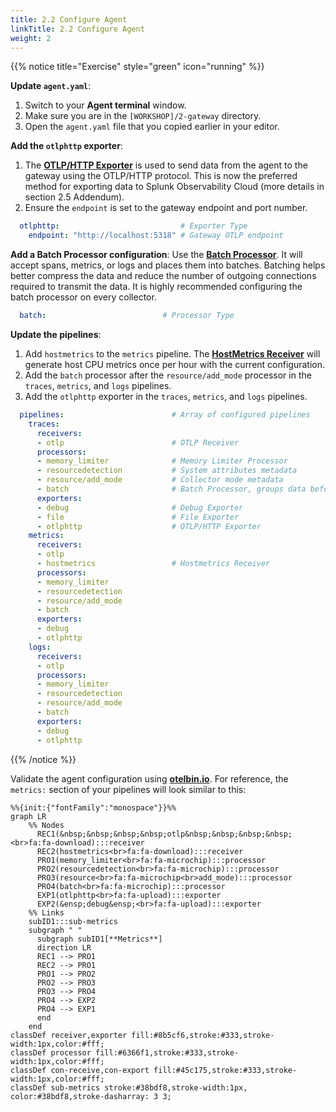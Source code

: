 ```yaml
---
title: 2.2 Configure Agent
linkTitle: 2.2 Configure Agent
weight: 2
---
```


{{% notice title="Exercise" style="green" icon="running" %}}

**Update `agent.yaml`**:

1. Switch to your **Agent terminal** window.
2. Make sure you are in the `[WORKSHOP]/2-gateway` directory.
3. Open the `agent.yaml` file that you copied earlier in your editor.

**Add the `otlphttp` exporter**:

1. The [**OTLP/HTTP Exporter**](https://docs.splunk.com/observability/en/gdi/opentelemetry/components/otlphttp-exporter.html) is used to send data from the agent to the gateway using the OTLP/HTTP protocol. This is now the preferred method for exporting data to Splunk Observability Cloud (more details in section 2.5 Addendum).
2. Ensure the `endpoint` is set to the gateway endpoint and port number.
<!--
3. Add the `X-SF-Token` header with a random value. During this workshop, you can use **any** value for `X-SF-TOKEN`. However, if you are connecting to Splunk Observability Cloud, this is where you will need to enter your Splunk Access Token (more details in Section 2.5 Addendum).
-->

```yaml
  otlphttp:                           # Exporter Type
    endpoint: "http://localhost:5318" # Gateway OTLP endpoint
```

**Add a Batch Processor configuration**: Use the [**Batch Processor**](https://github.com/open-telemetry/opentelemetry-collector/blob/main/processor/batchprocessor/README.md). It will accept spans, metrics, or logs and places them into batches. Batching helps better compress the data and reduce the number of outgoing connections required to transmit the data. It is highly recommended configuring the batch processor on every collector.

```yaml
  batch:                          # Processor Type
```

**Update the pipelines**:

1. Add `hostmetrics` to the `metrics` pipeline. The [**HostMetrics Receiver**](https://github.com/open-telemetry/opentelemetry-collector-contrib/tree/main/receiver/hostmetricsreceiver#readme) will generate host CPU metrics once per hour with the current configuration.
2. Add the `batch` processor after the `resource/add_mode` processor in the `traces`, `metrics`, and `logs` pipelines.
3. Add the `otlphttp` exporter in the `traces`, `metrics`, and `logs` pipelines.

```yaml
  pipelines:                        # Array of configured pipelines
    traces:
      receivers: 
      - otlp                        # OTLP Receiver
      processors:
      - memory_limiter              # Memory Limiter Processor
      - resourcedetection           # System attributes metadata
      - resource/add_mode           # Collector mode metadata
      - batch                       # Batch Processor, groups data before send
      exporters:
      - debug                       # Debug Exporter
      - file                        # File Exporter
      - otlphttp                    # OTLP/HTTP Exporter
    metrics:
      receivers: 
      - otlp
      - hostmetrics                 # Hostmetrics Receiver
      processors:
      - memory_limiter
      - resourcedetection
      - resource/add_mode
      - batch
      exporters:
      - debug
      - otlphttp
    logs:
      receivers: 
      - otlp
      processors:
      - memory_limiter
      - resourcedetection
      - resource/add_mode
      - batch
      exporters:
      - debug
      - otlphttp
```

{{% /notice %}}

Validate the agent configuration using **[otelbin.io](https://www.otelbin.io/)**. For reference, the `metrics:` section of your pipelines will look similar to this:

```mermaid
%%{init:{"fontFamily":"monospace"}}%%
graph LR
    %% Nodes
      REC1(&nbsp;&nbsp;&nbsp;&nbsp;otlp&nbsp;&nbsp;&nbsp;&nbsp;<br>fa:fa-download):::receiver
      REC2(hostmetrics<br>fa:fa-download):::receiver
      PRO1(memory_limiter<br>fa:fa-microchip):::processor
      PRO2(resourcedetection<br>fa:fa-microchip):::processor
      PRO3(resource<br>fa:fa-microchip<br>add_mode):::processor
      PRO4(batch<br>fa:fa-microchip):::processor
      EXP1(otlphttp<br>fa:fa-upload):::exporter
      EXP2(&ensp;debug&ensp;<br>fa:fa-upload):::exporter
    %% Links
    subID1:::sub-metrics
    subgraph " "
      subgraph subID1[**Metrics**]
      direction LR
      REC1 --> PRO1
      REC2 --> PRO1
      PRO1 --> PRO2
      PRO2 --> PRO3
      PRO3 --> PRO4
      PRO4 --> EXP2
      PRO4 --> EXP1
      end
    end
classDef receiver,exporter fill:#8b5cf6,stroke:#333,stroke-width:1px,color:#fff;
classDef processor fill:#6366f1,stroke:#333,stroke-width:1px,color:#fff;
classDef con-receive,con-export fill:#45c175,stroke:#333,stroke-width:1px,color:#fff;
classDef sub-metrics stroke:#38bdf8,stroke-width:1px, color:#38bdf8,stroke-dasharray: 3 3;
```

